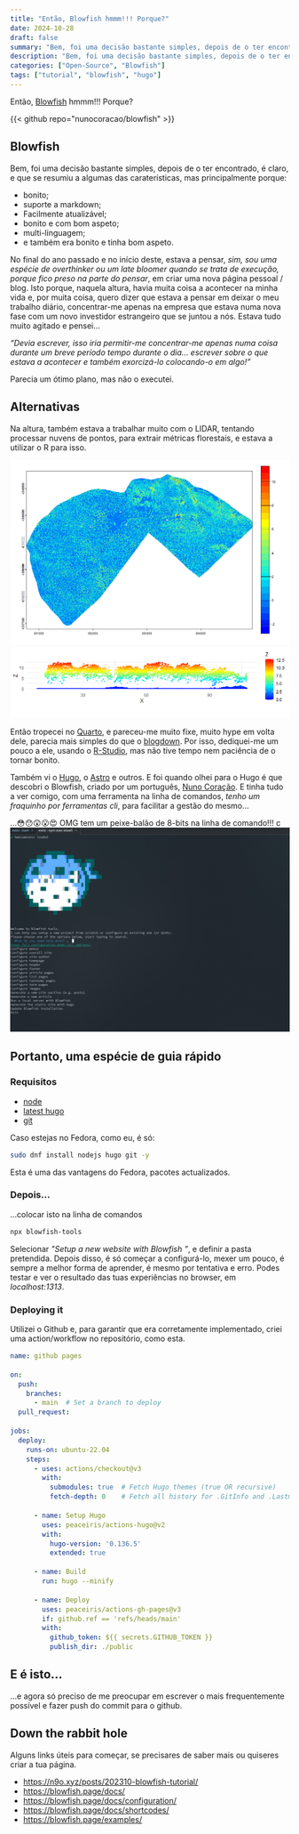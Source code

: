 ```yaml
---
title: "Então, Blowfish hmmm!!! Porque?"
date: 2024-10-28
draft: false
summary: "Bem, foi uma decisão bastante simples, depois de o ter encontrado, é claro, e resumiu-se a algumas das caraterísticas, mas principalmente..."
description: "Bem, foi uma decisão bastante simples, depois de o ter encontrado, é claro, e resumiu-se a algumas das caraterísticas, mas principalmente..."
categories: ["Open-Source", "Blowfish"]
tags: ["tutorial", "blowfish", "hugo"]
---
```

Então, [Blowfish](https://blowfish.page/) hmmm!!! Porque?

{{< github repo="nunocoracao/blowfish" >}}

## Blowfish

Bem, foi uma decisão bastante simples, depois de o ter encontrado, é claro, e que se resumiu a algumas das caraterísticas, mas principalmente porque:

* bonito;
* suporte a markdown;
* Facilmente atualizável;
* bonito e com bom aspeto;
* multi-linguagem;
* e também era bonito e tinha bom aspeto.

No final do ano passado e no início deste, estava a pensar, *sim, sou uma espécie de overthinker ou um late bloomer quando se trata de execução, porque fico preso na parte do pensar*, em criar uma nova página pessoal / blog. Isto porque, naquela altura, havia muita coisa a acontecer na minha vida e, por muita coisa, quero dizer que estava a pensar em deixar o meu trabalho diário, concentrar-me apenas na empresa que estava numa nova fase com um novo investidor estrangeiro que se juntou a nós. Estava tudo muito agitado e pensei...

*“Devia escrever, isso iria permitir-me concentrar-me apenas numa coisa durante um breve período tempo durante o dia... escrever sobre o que estava a acontecer e também exorcizá-lo colocando-o em algo!”*

Parecia um ótimo plano, mas não o executei.

## Alternativas
Na altura, também estava a trabalhar muito com o LIDAR, tentando processar nuvens de pontos, para extrair métricas florestais, e estava a utilizar o R para isso.

![](img/hmean.png)
![](img/Rplot03.png)


Então tropecei no [Quarto](https://quarto.org/), e pareceu-me muito fixe, muito hype em volta dele, parecia mais simples do que o [blogdown](https://bookdown.org/yihui/blogdown/). Por isso, dediquei-me um pouco a ele, usando o [R-Studio](https://posit.co/products/open-source/rstudio/), mas não tive tempo nem paciência de o tornar bonito.

Também vi o [Hugo](https://gohugo.io/), o [Astro](https://astro.build/) e outros. E foi quando olhei para o Hugo é que descobri o Blowfish, criado por um português, [Nuno Coração](https://n9o.xyz/about/). E tinha tudo a ver comigo, com uma ferramenta na linha de comandos, *tenho um fraquinho por ferramentas cli*, para facilitar a gestão do mesmo...

...😳😯😲😮😍 OMG tem um peixe-balão de 8-bits na linha de comando!!!
c
![](img/blowfish_cli.png)

## Portanto, uma espécie de guia rápido

### Requisitos
+ [node](https://nodejs.org/en)
+ [latest hugo](https://gohugo.io/installation/)
+ [git](https://git-scm.com/book/en/v2/Getting-Started-Installing-Git)

Caso estejas no Fedora, como eu, é só:
  ```bash
  sudo dnf install nodejs hugo git -y
  ```
Esta é uma das vantagens do Fedora, pacotes actualizados. 

### Depois...
...colocar isto na linha de comandos
```bash
npx blowfish-tools
```

Selecionar *"Setup a new website with Blowfish ”*, e definir a pasta pretendida. Depois disso, é só começar a configurá-lo, mexer um pouco, é sempre a melhor forma de aprender, é mesmo por tentativa e erro. Podes testar e ver o resultado das tuas experiências no browser, em *localhost:1313*.

### Deploying it 

Utilizei o Github e, para garantir que era corretamente implementado, criei uma action/workflow no repositório, como esta.

```yml
name: github pages

on:
  push:
    branches:
      - main  # Set a branch to deploy
  pull_request:

jobs:
  deploy:
    runs-on: ubuntu-22.04
    steps:
      - uses: actions/checkout@v3
        with:
          submodules: true  # Fetch Hugo themes (true OR recursive)
          fetch-depth: 0    # Fetch all history for .GitInfo and .Lastmod

      - name: Setup Hugo
        uses: peaceiris/actions-hugo@v2
        with:
          hugo-version: '0.136.5'
          extended: true

      - name: Build
        run: hugo --minify

      - name: Deploy
        uses: peaceiris/actions-gh-pages@v3
        if: github.ref == 'refs/heads/main'
        with:
          github_token: ${{ secrets.GITHUB_TOKEN }}
          publish_dir: ./public
```
## E é isto...

...e agora só preciso de me preocupar em escrever o mais frequentemente possível e fazer push do commit para o github.


## Down the rabbit hole

Alguns links úteis para começar, se precisares de saber mais ou quiseres criar a tua página.

- https://n9o.xyz/posts/202310-blowfish-tutorial/
- https://blowfish.page/docs/
- https://blowfish.page/docs/configuration/
- https://blowfish.page/docs/shortcodes/
- https://blowfish.page/examples/
